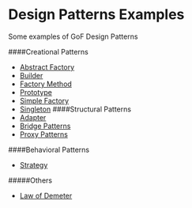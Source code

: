 # Design Patterns Examples
Some examples of GoF Design Patterns

####Creational Patterns
 * <a href="/1. Creational Patterns/Abstract Factory">Abstract Factory</a>
 * <a href="/1. Creational Patterns/Builder Pattern">Builder</a>
 * <a href="/1. Creational Patterns/Factory Method">Factory Method</a>
 * <a href="/1. Creational Patterns/Prototype Pattern">Prototype</a>  
 * <a href="/1. Creational Patterns/Simple Factory">Simple Factory</a>
 * <a href="/1. Creational Patterns/Singleton Pattern">Singleton</a>
####Structural Patterns
 * <a href="/2. Structural Patterns/Adapter">Adapter</a>
 * <a href="/2. Structural Patterns/Bridge Pattern">Bridge Patterns</a>
 * <a href="/2. Structural Patterns/Proxy Pattern">Proxy Patterns</a> 
 <!-- * <a href="/2. Structural Patterns/Composite Pattern">Composite*</a> -->
 <!-- * <a href="/2. Structural Patterns/Decorator Pattern">Decorator*</a> -->
 <!-- * <a href="/2. Structural Patterns/Facade Pattern">Façade*</a> -->
####Behavioral Patterns
 * <a href="/3. Behavioral Patterns/Strategy Pattern">Strategy</a>
 <!-- * <a href="/3. Behavioral Patterns/Command Pattern">Command*</a> -->
 <!-- * <a href="/3. Behavioral Patterns/Observer Pattern">Observer*</a>-->


#####Others
 * <a href="/4. Others/LawOfDemeter">Law of Demeter</a>

